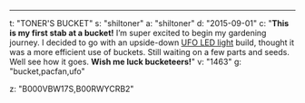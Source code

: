 ---
t: "TONER'S BUCKET"
s: "shiltoner"
a: "shiltoner"
d: "2015-09-01"
c: "<strong>This is my first stab at a bucket!</strong> I’m super excited to begin my gardening journey. I decided to go with an upside-down <a href='https://amzn.to/36NO5zr'>UFO LED light</a> build, thought it was a more efficient use of buckets. Still waiting on a few parts and seeds. Well see how it goes. <strong>Wish me luck bucketeers!</strong>"
v: "1463"
g: "bucket,pacfan,ufo"

z: "B000VBW17S,B00RWYCRB2"
